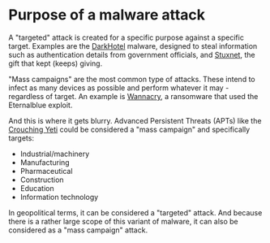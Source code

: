 # Purpose of a malware attack

A "targeted" attack is created for a specific purpose against a specific target. Examples are the 
[DarkHotel](https://www.kaspersky.co.uk/resource-center/threats/darkhotel-malware-virus-threat-definition) malware, 
designed to steal information such as authentication details from government officials, and 
[Stuxnet](https://en.wikipedia.org/wiki/Stuxnet), the gift that kept (keeps) giving.

"Mass campaigns" are the most common type of attacks. These intend to infect as many devices as possible and perform 
whatever it may - regardless of target. An example is 
[Wannacry](https://www.kaspersky.com/resource-center/threats/ransomware-wannacry), a ransomware that used the 
Eternalblue exploit.

And this is where it gets blurry. Advanced Persistent Threats (APTs) like the 
[Crouching Yeti](https://www.kaspersky.co.uk/resource-center/threats/crouching-yeti-energetic-bear-malware-threat) 
could be considered a "mass campaign" and specifically targets:

* Industrial/machinery
* Manufacturing
* Pharmaceutical
* Construction
* Education
* Information technology

In geopolitical terms, it can be considered a "targeted" attack. And because there is a rather large scope of this 
variant of malware, it can also be considered as a "mass campaign" attack.
